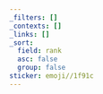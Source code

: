 ```yaml
---
_filters: []
_contexts: []
_links: []
_sort:
  field: rank
  asc: false
  group: false
sticker: emoji//1f91c
---
```

